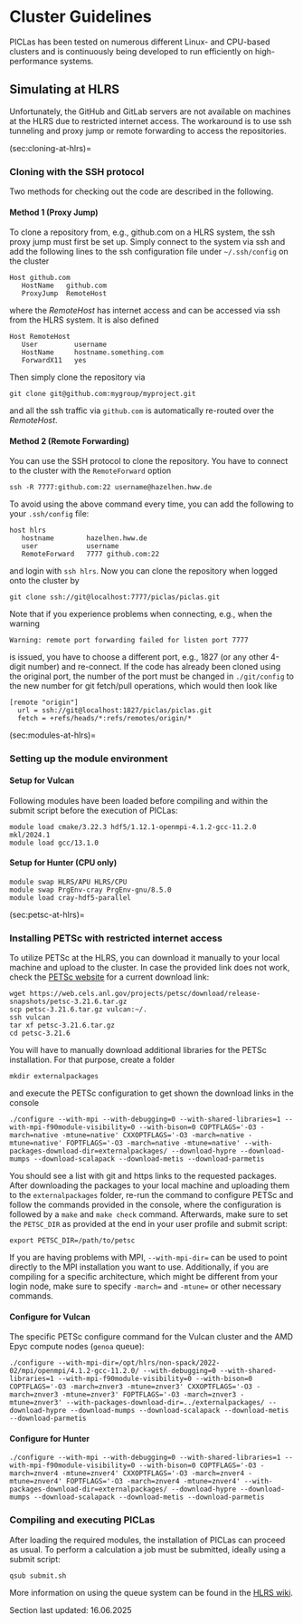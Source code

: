 # Cluster Guidelines

PICLas has been tested on numerous different Linux- and CPU-based clusters and is continuously being developed to run efficiently on
high-performance systems.

## Simulating at HLRS

Unfortunately, the GitHub and GitLab servers are not available on machines at the HLRS due to
restricted internet access. The workaround is to use ssh tunneling and proxy jump or remote forwarding to access
the repositories.

(sec:cloning-at-hlrs)=
### Cloning with the SSH protocol

Two methods for checking out the code are described in the following.

#### Method 1 (Proxy Jump)
To clone a repository from, e.g., github.com on a HLRS system, the ssh proxy jump must first be set up. Simply connect to
the system via ssh and add the following lines to the ssh configuration file under `~/.ssh/config` on the cluster

    Host github.com
       HostName   github.com
       ProxyJump  RemoteHost

where the *RemoteHost* has internet access and can be accessed via ssh from the HLRS system. It is also defined

    Host RemoteHost
       User         username
       HostName     hostname.something.com
       ForwardX11   yes

Then simply clone the repository via

    git clone git@github.com:mygroup/myproject.git

and all the ssh traffic via `github.com` is automatically re-routed over the *RemoteHost*.

#### Method 2 (Remote Forwarding)

You can use the SSH protocol to clone the repository. You have to connect to the cluster with the `RemoteForward` option

    ssh -R 7777:github.com:22 username@hazelhen.hww.de

To avoid using the above command every time, you can add the following to your `.ssh/config` file:

    host hlrs
       hostname        hazelhen.hww.de
       user            username
       RemoteForward   7777 github.com:22

and login with `ssh hlrs`. Now you can clone the repository when logged onto the cluster by

    git clone ssh://git@localhost:7777/piclas/piclas.git

Note that if you experience problems when connecting, e.g., when the warning

    Warning: remote port forwarding failed for listen port 7777

is issued,
you have to choose a different port, e.g., 1827 (or any other 4-digit number) and re-connect.
If the code has already been cloned using the original port, the number of the port must be changed
in `./git/config` to the new number for git fetch/pull operations, which would then look like

    [remote "origin"]
      url = ssh://git@localhost:1827/piclas/piclas.git
      fetch = +refs/heads/*:refs/remotes/origin/*


(sec:modules-at-hlrs)=
### Setting up the module environment

#### Setup for Vulcan

Following modules have been loaded before compiling and within the submit script before the execution of PICLas:

    module load cmake/3.22.3 hdf5/1.12.1-openmpi-4.1.2-gcc-11.2.0 mkl/2024.1
    module load gcc/13.1.0

#### Setup for Hunter (CPU only)

    module swap HLRS/APU HLRS/CPU
    module swap PrgEnv-cray PrgEnv-gnu/8.5.0
    module load cray-hdf5-parallel

(sec:petsc-at-hlrs)=
### Installing PETSc with restricted internet access

To utilize PETSc at the HLRS, you can download it manually to your local machine and upload to the cluster. In case the provided link does not work, check the [PETSc website](https://petsc.org/release/install/download/#doc-download) for a current download link:

    wget https://web.cels.anl.gov/projects/petsc/download/release-snapshots/petsc-3.21.6.tar.gz
    scp petsc-3.21.6.tar.gz vulcan:~/.
    ssh vulcan
    tar xf petsc-3.21.6.tar.gz
    cd petsc-3.21.6

You will have to manually download additional libraries for the PETSc installation. For that purpose, create a folder

    mkdir externalpackages

and execute the PETSc configuration to get shown the download links in the console

    ./configure --with-mpi --with-debugging=0 --with-shared-libraries=1 --with-mpi-f90module-visibility=0 --with-bison=0 COPTFLAGS='-O3 -march=native -mtune=native' CXXOPTFLAGS='-O3 -march=native -mtune=native' FOPTFLAGS='-O3 -march=native -mtune=native' --with-packages-download-dir=externalpackages/ --download-hypre --download-mumps --download-scalapack --download-metis --download-parmetis

You should see a list with git and https links to the requested packages. After downloading the packages to your local machine and uploading them to the `externalpackages` folder, re-run the command to configure PETSc and follow the commands provided in the console, where the configuration is followed by a `make` and `make check` command. Afterwards, make sure to set the `PETSC_DIR` as provided at the end in your user profile and submit script:

    export PETSC_DIR=/path/to/petsc

If you are having problems with MPI, `--with-mpi-dir=` can be used to point directly to the MPI installation you want to use. Additionally, if you are compiling for a specific architecture, which might be different from your login node, make sure to specify `-march=` and `-mtune=` or other necessary commands.

#### Configure for Vulcan

The specific PETSc configure command for the Vulcan cluster and the AMD Epyc compute nodes (`genoa` queue):

    ./configure --with-mpi-dir=/opt/hlrs/non-spack/2022-02/mpi/openmpi/4.1.2-gcc-11.2.0/ --with-debugging=0 --with-shared-libraries=1 --with-mpi-f90module-visibility=0 --with-bison=0 COPTFLAGS='-O3 -march=znver3 -mtune=znver3' CXXOPTFLAGS='-O3 -march=znver3 -mtune=znver3' FOPTFLAGS='-O3 -march=znver3 -mtune=znver3' --with-packages-download-dir=../externalpackages/ --download-hypre --download-mumps --download-scalapack --download-metis --download-parmetis

#### Configure for Hunter

    ./configure --with-mpi --with-debugging=0 --with-shared-libraries=1 --with-mpi-f90module-visibility=0 --with-bison=0 COPTFLAGS='-O3 -march=znver4 -mtune=znver4' CXXOPTFLAGS='-O3 -march=znver4 -mtune=znver4' FOPTFLAGS='-O3 -march=znver4 -mtune=znver4' --with-packages-download-dir=externalpackages/ --download-hypre --download-mumps --download-scalapack --download-metis --download-parmetis

### Compiling and executing PICLas

After loading the required modules, the installation of PICLas can proceed as usual. To perform a calculation a job must be submitted, ideally using a submit script:

    qsub submit.sh

More information on using the queue system can be found in the [HLRS wiki](https://kb.hlrs.de/platforms/index.php/Platforms).

Section last updated: 16.06.2025
